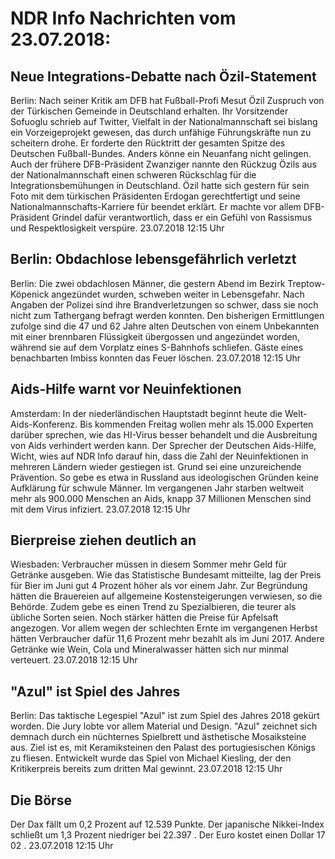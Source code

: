 # NDR Info Nachrichten vom 23.07.2018:


## Neue Integrations-Debatte nach Özil-Statement
Berlin: Nach seiner Kritik am DFB hat Fußball-Profi Mesut Özil Zuspruch von der Türkischen Gemeinde in Deutschland erhalten. Ihr Vorsitzender Sofuoglu schrieb auf Twitter, Vielfalt in der Nationalmannschaft sei bislang ein Vorzeigeprojekt gewesen, das durch unfähige Führungskräfte nun zu scheitern drohe. Er forderte den Rücktritt der gesamten Spitze des Deutschen Fußball-Bundes. Anders könne ein Neuanfang nicht gelingen. Auch der frühere DFB-Präsident Zwanziger nannte den Rückzug Özils aus der Nationalmannschaft einen schweren Rückschlag für die Integrationsbemühungen in Deutschland. Özil hatte sich gestern für sein Foto mit dem türkischen Präsidenten Erdogan gerechtfertigt und seine Nationalmannschafts-Karriere für beendet erklärt. Er machte vor allem DFB-Präsident Grindel dafür verantwortlich, dass er ein Gefühl von Rassismus und Respektlosigkeit verspüre. 23.07.2018 12:15 Uhr 

## Berlin: Obdachlose lebensgefährlich verletzt
Berlin: Die zwei obdachlosen Männer, die gestern Abend im Bezirk Treptow-Köpenick angezündet wurden, schweben weiter in Lebensgefahr. Nach Angaben der Polizei sind ihre Brandverletzungen so schwer, dass sie noch nicht zum Tathergang befragt werden konnten. Den bisherigen Ermittlungen zufolge sind die 47 und 62 Jahre alten Deutschen von einem Unbekannten mit einer brennbaren Flüssigkeit übergossen und angezündet worden, während sie auf dem Vorplatz eines S-Bahnhofs schliefen. Gäste eines benachbarten Imbiss konnten das Feuer löschen. 23.07.2018 12:15 Uhr 

## Aids-Hilfe warnt vor Neuinfektionen
Amsterdam: In der niederländischen Hauptstadt beginnt heute die Welt-Aids-Konferenz. Bis kommenden Freitag wollen mehr als 15.000 Experten darüber sprechen, wie das HI-Virus besser behandelt und die Ausbreitung von Aids verhindert werden kann. Der Sprecher der Deutschen Aids-Hilfe, Wicht, wies auf NDR Info darauf hin, dass die Zahl der Neuinfektionen in mehreren Ländern wieder gestiegen ist. Grund sei eine unzureichende Prävention. So gebe es etwa in Russland aus ideologischen Gründen keine Aufklärung für schwule Männer. Im vergangenen Jahr starben weltweit mehr als 900.000 Menschen an Aids, knapp 37 Millionen Menschen sind mit dem Virus infiziert. 23.07.2018 12:15 Uhr 

## Bierpreise ziehen deutlich an
Wiesbaden: Verbraucher müssen in diesem Sommer mehr Geld für Getränke ausgeben. Wie das Statistische Bundesamt mitteilte, lag der Preis für Bier im Juni gut 4 Prozent höher als vor einem Jahr. Zur Begründung hätten die Brauereien auf allgemeine Kostensteigerungen verwiesen, so die Behörde. Zudem gebe es einen Trend zu Spezialbieren, die teurer als übliche Sorten seien. Noch stärker hätten die Preise für Apfelsaft angezogen. Vor allem wegen der schlechten Ernte im vergangenen Herbst hätten Verbraucher dafür 11,6 Prozent mehr bezahlt als im Juni 2017. Andere Getränke wie Wein, Cola und Mineralwasser hätten sich nur minmal verteuert. 23.07.2018 12:15 Uhr 

## "Azul" ist Spiel des Jahres
Berlin: Das taktische Legespiel "Azul" ist zum Spiel des Jahres 2018 gekürt worden. Die Jury lobte vor allem Material und Design. "Azul" zeichnet sich demnach durch ein nüchternes Spielbrett und ästhetische Mosaiksteine aus. Ziel ist es, mit Keramiksteinen den Palast des portugiesischen Königs zu fliesen. Entwickelt wurde das Spiel von Michael Kiesling, der den Kritikerpreis bereits zum dritten Mal gewinnt. 23.07.2018 12:15 Uhr 

## Die Börse
Der Dax fällt um  0,2  Prozent auf  12.539  Punkte. Der japanische Nikkei-Index schließt um  1,3 Prozent niedriger bei  22.397 . Der Euro kostet einen Dollar  17 02 . 23.07.2018 12:15 Uhr 
